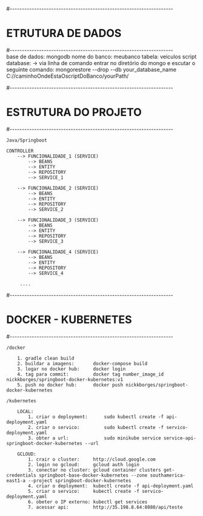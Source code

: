 #-------------------------------------------------------------------
#                      ETRUTURA DE DADOS 
#-------------------------------------------------------------------    
    base de dados: mongodb
    nome do banco: meubanco
    tabela: veiculos
    script database:
        -> via linha de comando entrar no diretório do mongo e escutar o seguinte comando:
            mongorestore --drop --db your_database_name C://caminhoOndeEstaOscriptDoBanco/yourPath/
    

#-------------------------------------------------------------------
#                        ESTRUTURA DO PROJETO
#-------------------------------------------------------------------

    Java/Springboot

    CONTROLLER
        --> FUNCIONALIDADE_1 (SERVICE)
            --> BEANS
            --> ENTITY
            --> REPOSITORY
            --> SERVICE_1

        --> FUNCIONALIDADE_2 (SERVICE)
            --> BEANS
            --> ENTITY
            --> REPOSITORY
            --> SERVICE_2

        --> FUNCIONALIDADE_3 (SERVICE)
            --> BEANS
            --> ENTITY
            --> REPOSITORY
            --> SERVICE_3

        --> FUNCIONALIDADE_4 (SERVICE)
            --> BEANS
            --> ENTITY
            --> REPOSITORY
            --> SERVICE_4

         ....

#-------------------------------------------------------------------
#                      DOCKER - KUBERNETES
#-------------------------------------------------------------------

    /docker

        1. gradle clean build
        2. buildar a imagens:       docker-compose build
        3. logar no docker hub:     docker login
        4. tag para commit:         docker tag number_image_id nickkborges/springboot-docker-kubernetes:v1
        5. push no docker hub:      docker push nickkborges/springboot-docker-kubernetes

    /kubernetes

        LOCAL:
            1. criar o deployment:      sudo kubectl create -f api-deployment.yaml
            2. criar o servico:         sudo kubectl create -f servico-deployment.yaml
            3. obter a url:             sudo minikube service service-api-springboot-docker-kubernetes --url
        
        GCLOUD:
            1. crair o cluster:     http://cloud.google.com
            2. login no gcloud:     gcloud auth login
            3. conectar no cluster: gcloud container clusters get-credentials springboot-base-docker-kubernetes --zone southamerica-east1-a --project springboot-docker-kubernetes
            4. criar o deployment:  kubectl create -f api-deployment.yaml
            5. criar o servico:     kubectl create -f servico-deployment.yaml
            6. obeter o IP externo: kubectl get services
            7. acessar api:         http://35.198.8.64:8080/api/teste
            




